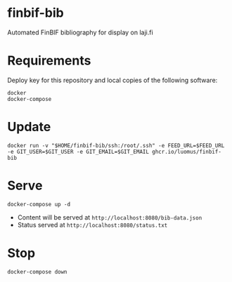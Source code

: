 # finbif-bib
Automated FinBIF bibliography for display on laji.fi

# Requirements
Deploy key for this repository and local copies of the following software:
```
docker
docker-compose
```

# Update
```
docker run -v "$HOME/finbif-bib/ssh:/root/.ssh" -e FEED_URL=$FEED_URL -e GIT_USER=$GIT_USER -e GIT_EMAIL=$GIT_EMAIL ghcr.io/luomus/finbif-bib
```

# Serve
```
docker-compose up -d
```

* Content will be served at `http://localhost:8080/bib-data.json`
* Status served at `http://localhost:8080/status.txt`

# Stop
```
docker-compose down
```
